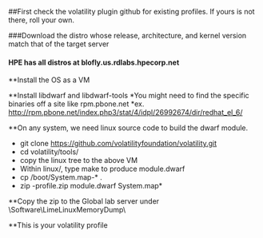 ##First check the volatility plugin github for existing profiles.  If yours is not there, roll your own.

###Download the distro whose release, architecture, and kernel version match that of the target server
#### HPE has all distros at blofly.us.rdlabs.hpecorp.net

**Install the OS as a VM

**Install libdwarf and libdwarf-tools
*You might need to find the specific binaries off a site like rpm.pbone.net
*ex. http://rpm.pbone.net/index.php3/stat/4/idpl/26992674/dir/redhat_el_6/ 

**On any system, we need linux source code to build the dwarf module.
* git clone https://github.com/volatilityfoundation/volatility.git
* cd volatility/tools/
* copy the linux tree to the above VM
* Within linux/, type make to produce module.dwarf
* cp /boot/System.map-* .
* zip <Distro><version>-profile.zip module.dwarf System.map*

**Copy the zip to the Global lab server under \Software\LimeLinuxMemoryDump\

**This is your volatility profile
